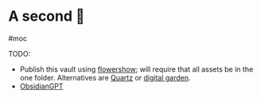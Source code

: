 # A second 🧠
#moc 

TODO:
- Publish this vault using [flowershow](https://flowershow.app/docs/publish-tutorial); will require that all assets be in the one folder. Alternatives are [Quartz](https://quartz.jzhao.xyz/notes/obsidian/) or [digital garden](https://github.com/oleeskild/digitalgarden).
- [ObsidianGPT](https://www.reddit.com/r/ObsidianMD/comments/1522umt/a_gpt_assistant_within_obsidian_trained_on_your/?utm_source=share&utm_medium=ios_app&utm_name=ioscss&utm_content=2&utm_term=3)
